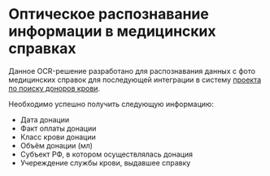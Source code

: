 # Оптическое распознавание информации в медицинских справках

Данное OCR-решение разработано для распознавания данных с фото медицинских справок для последующей интеграции в систему [проекта по поиску доноров крови](https://donorsearch.org/).

Необходимо успешно получить следующую информацию:
* Дата донации
* Факт оплаты донации
* Класс крови донации
* Объём донации (мл)
* Субъект РФ, в котором осуществлялась донация
* Учереждение службы крови, выдавшее справку
